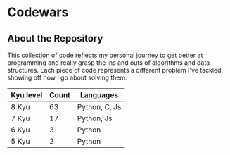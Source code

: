 # Codewars

## About the Repository
This collection of code reflects my personal journey to get better at programming and really grasp the ins and outs of algorithms and data structures. Each piece of code represents a different problem I've tackled, showing off how I go about solving them.

| Kyu level | Count | Languages |
|-----------------|-----------------|-----------------   |
|       8 Kyu     |       63        |   Python, C, Js    |
|       7 Kyu     |       17        |   Python, Js       |
|       6 Kyu     |       3         |   Python           | 
|       5 Kyu     |       2         |   Python           | 
